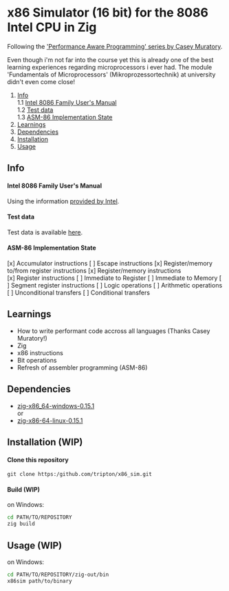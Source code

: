 # x86 Simulator (16 bit) for the 8086 Intel CPU in Zig

Following the ['Performance Aware Programming' series by Casey Muratory](https://www.computerenhance.com/p/table-of-contents).

Even though i'm not far into the course yet this is already one of the best learning experiences regarding microprocessors i ever had. The module 'Fundamentals of Microprocessors' (Mikroprozessortechnik) at university didn't even come close!

1. [Info](#info)    
    1.1 [Intel 8086 Family User's Manual](#intel-8086-family-users-manual)  
    1.2 [Test data](#test-data)     
    1.3 [ASM-86 Implementation State](#asm-86-implementation-state)     
2. [Learnings](#learnings)
3. [Dependencies](#dependencies)
4. [Installation](#installation-wip)
5. [Usage](#usage-wip)


## Info
#### Intel 8086 Family User's Manual
Using the information [provided by Intel](https://archive.org/details/bitsavers_intel80869lyUsersManualOct79_62967963/mode/2up?view=theater).


#### Test data
Test data is available [here](https://github.com/cmuratori/computer_enhance).

#### ASM-86 Implementation State
[x] Accumulator instructions
[ ] Escape instructions
[x] Register/memory to/from register instructions
[x] Register/memory instructions     
[x] Register instructions
[ ] Immediate to Register
[ ] Immediate to Memory
[ ] Segment register instructions
[ ] Logic operations
[ ] Arithmetic operations
[ ] Unconditional transfers
[ ] Conditional transfers

## Learnings
- How to write performant code accross all languages (Thanks Casey Muratory!)
- Zig
- x86 instructions
- Bit operations
- Refresh of assembler programming (ASM-86)

## Dependencies
- [zig-x86_64-windows-0.15.1](https://ziglang.org/download/)        
or
- [zig-x86-64-linux-0.15.1](https://ziglang.org/download/)

## Installation (WIP)
#### Clone this repository
```
git clone https:/github.com/tripton/x86_sim.git
```

#### Build (WIP)
on Windows:
```bash
cd PATH/TO/REPOSITORY
zig build
```

## Usage (WIP)
on Windows:
```bash
cd PATH/TO/REPOSITORY/zig-out/bin
x86sim path/to/binary
```
